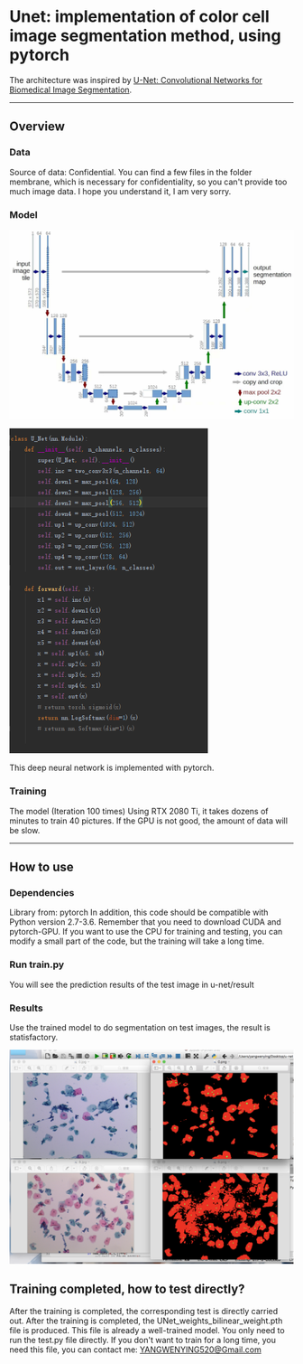 # Unet: implementation of color cell image segmentation method, using pytorch

The architecture was inspired by [U-Net: Convolutional Networks for Biomedical Image Segmentation](http://lmb.informatik.uni-freiburg.de/people/ronneber/u-net/).

---

## Overview

### Data

Source of data: Confidential.
You can find a few files in the folder membrane, which is necessary for confidentiality, so you can't provide too much image data. I hope you understand it, I am very sorry.


### Model

![img/psb.png](img/psb.png)

![img/cxsx.png](img/cxsx.png)

This deep neural network is implemented with pytorch.

### Training

The model (Iteration 100 times) Using RTX 2080 Ti, it takes dozens of minutes to train 40 pictures. If the GPU is not good, the amount of data will be slow.

---

## How to use

### Dependencies

Library from: pytorch
In addition, this code should be compatible with Python version 2.7-3.6.
Remember that you need to download CUDA and pytorch-GPU.
If you want to use the CPU for training and testing, you can modify a small part of the code, but the training will take a long time.

### Run train.py

You will see the prediction results of the test image in u-net/result


### Results

Use the trained model to do segmentation on test images, the result is statisfactory.

![img/jguo.png](img/jguo.png)



## Training completed, how to test directly?

After the training is completed, the corresponding test is directly carried out.
After the training is completed, the UNet_weights_bilinear_weight.pth file is produced. This file is already a well-trained model. You only need to run the test.py file directly.
If you don't want to train for a long time, you need this file, you can contact me: YANGWENYING520@Gmail.com
